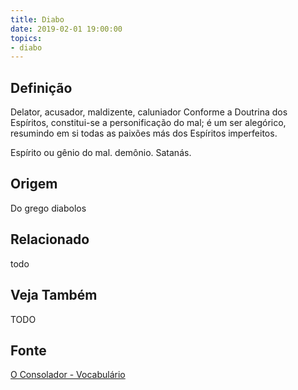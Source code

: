 ```yaml
---
title: Diabo
date: 2019-02-01 19:00:00
topics:
- diabo
---
```


## Definição
Delator, acusador, maldizente, caluniador Conforme a Doutrina dos Espíritos,
constitui-se a personificação do mal; é um ser alegórico, resumindo em si todas
as paixões más dos Espíritos imperfeitos.  

Espírito ou gênio do mal. demônio. Satanás.

## Origem
Do grego diabolos

## Relacionado
todo

## Veja Também
TODO

## Fonte
[O Consolador - Vocabulário](http://www.oconsolador.com.br/linkfixo/vocabulario/principal.html)


